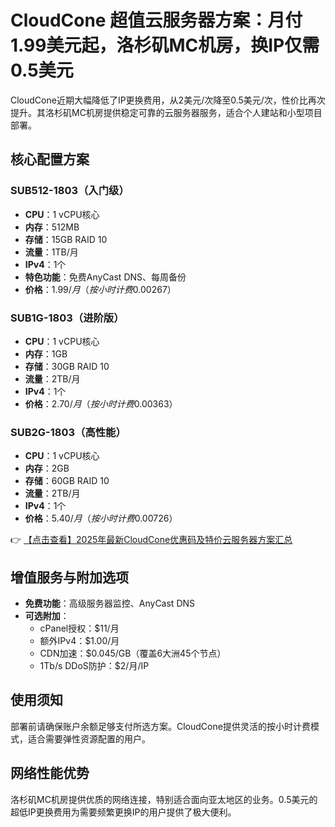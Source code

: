 # CloudCone 超值云服务器方案：月付1.99美元起，洛杉矶MC机房，换IP仅需0.5美元

CloudCone近期大幅降低了IP更换费用，从2美元/次降至0.5美元/次，性价比再次提升。其洛杉矶MC机房提供稳定可靠的云服务器服务，适合个人建站和小型项目部署。

## 核心配置方案

### SUB512-1803（入门级）
- **CPU**：1 vCPU核心
- **内存**：512MB
- **存储**：15GB RAID 10
- **流量**：1TB/月
- **IPv4**：1个
- **特色功能**：免费AnyCast DNS、每周备份
- **价格**：$1.99/月（按小时计费$0.00267）

### SUB1G-1803（进阶版）
- **CPU**：1 vCPU核心
- **内存**：1GB
- **存储**：30GB RAID 10
- **流量**：2TB/月
- **IPv4**：1个
- **价格**：$2.70/月（按小时计费$0.00363）

### SUB2G-1803（高性能）
- **CPU**：1 vCPU核心
- **内存**：2GB
- **存储**：60GB RAID 10
- **流量**：2TB/月
- **IPv4**：1个
- **价格**：$5.40/月（按小时计费$0.00726）

👉 [【点击查看】2025年最新CloudCone优惠码及特价云服务器方案汇总](https://bit.ly/Cloudcone)

## 增值服务与附加选项
- **免费功能**：高级服务器监控、AnyCast DNS
- **可选附加**：
  - cPanel授权：$11/月
  - 额外IPv4：$1.00/月
  - CDN加速：$0.045/GB（覆盖6大洲45个节点）
  - 1Tb/s DDoS防护：$2/月/IP

## 使用须知
部署前请确保账户余额足够支付所选方案。CloudCone提供灵活的按小时计费模式，适合需要弹性资源配置的用户。

## 网络性能优势
洛杉矶MC机房提供优质的网络连接，特别适合面向亚太地区的业务。0.5美元的超低IP更换费用为需要频繁更换IP的用户提供了极大便利。